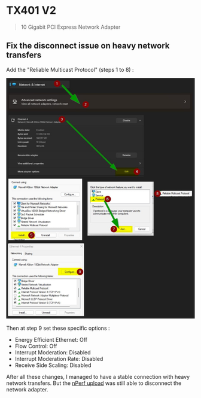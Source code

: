 # TX401 V2

> 10 Gigabit PCI Express Network Adapter

## Fix the disconnect issue on heavy network transfers

Add the "Reliable Multicast Protocol" (steps 1 to 8) :

![config](./images/tx401-v2-config.jpg)

Then at step 9 set these specific options :

- Energy Efficient Ethernet: Off
- Flow Control: Off
- Interrupt Moderation: Disabled
- Interrupt Moderation Rate: Disabled
- Receive Side Scaling: Disabled

After all these changes, I managed to have a stable connection with heavy network transfers. But the [nPerf upload](https://www.nperf.com/fr/) was still able to disconnect the network adapter.
